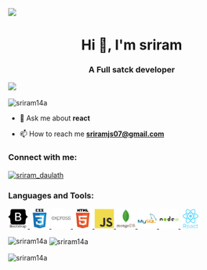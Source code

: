 <img src="https://www.munichre.com/content/dam/munichre/global/images/royalty-free/GettyImages-1194981230.jpg/_jcr_content/renditions/cropped.3_to_1.jpg./cropped.3_to_1.jpg"/>
<h1 align="center">Hi 👋, I'm sriram</h1>
<h3 align="center">A Full satck developer</h3>
<img src="https://media4.giphy.com/media/26ufn24Onjz8w7NxS/200w.gif"/>

<p align="left"> <img src="https://komarev.com/ghpvc/?username=sriram14a&label=Profile%20views&color=0e75b6&style=flat" alt="sriram14a" /> </p>

- 💬 Ask me about **react**

- 📫 How to reach me **sriramjs07@gmail.com**

<h3 align="left">Connect with me:</h3>
<p align="left">
<a href="https://instagram.com/sriram_daulath" target="blank"><img align="center" src="https://raw.githubusercontent.com/rahuldkjain/github-profile-readme-generator/master/src/images/icons/Social/instagram.svg" alt="sriram_daulath" height="30" width="40" /></a>
</p>

<h3 align="left">Languages and Tools:</h3>
<p align="left"> <a href="https://getbootstrap.com" target="_blank" rel="noreferrer"> <img src="https://raw.githubusercontent.com/devicons/devicon/master/icons/bootstrap/bootstrap-plain-wordmark.svg" alt="bootstrap" width="40" height="40"/> </a> <a href="https://www.w3schools.com/css/" target="_blank" rel="noreferrer"> <img src="https://raw.githubusercontent.com/devicons/devicon/master/icons/css3/css3-original-wordmark.svg" alt="css3" width="40" height="40"/> </a> <a href="https://expressjs.com" target="_blank" rel="noreferrer"> <img src="https://raw.githubusercontent.com/devicons/devicon/master/icons/express/express-original-wordmark.svg" alt="express" width="40" height="40"/> </a> <a href="https://www.w3.org/html/" target="_blank" rel="noreferrer"> <img src="https://raw.githubusercontent.com/devicons/devicon/master/icons/html5/html5-original-wordmark.svg" alt="html5" width="40" height="40"/> </a> <a href="https://developer.mozilla.org/en-US/docs/Web/JavaScript" target="_blank" rel="noreferrer"> <img src="https://raw.githubusercontent.com/devicons/devicon/master/icons/javascript/javascript-original.svg" alt="javascript" width="40" height="40"/> </a> <a href="https://www.mongodb.com/" target="_blank" rel="noreferrer"> <img src="https://raw.githubusercontent.com/devicons/devicon/master/icons/mongodb/mongodb-original-wordmark.svg" alt="mongodb" width="40" height="40"/> </a> <a href="https://www.mysql.com/" target="_blank" rel="noreferrer"> <img src="https://raw.githubusercontent.com/devicons/devicon/master/icons/mysql/mysql-original-wordmark.svg" alt="mysql" width="40" height="40"/> </a> <a href="https://nodejs.org" target="_blank" rel="noreferrer"> <img src="https://raw.githubusercontent.com/devicons/devicon/master/icons/nodejs/nodejs-original-wordmark.svg" alt="nodejs" width="40" height="40"/> </a> <a href="https://reactjs.org/" target="_blank" rel="noreferrer"> <img src="https://raw.githubusercontent.com/devicons/devicon/master/icons/react/react-original-wordmark.svg" alt="react" width="40" height="40"/> </a> </p>

<p><img align="left" src="https://github-readme-stats.vercel.app/api/top-langs?username=sriram14a&show_icons=true&locale=en&layout=compact" alt="sriram14a" /></p>

<p>&nbsp;<img align="center" src="https://github-readme-stats.vercel.app/api?username=sriram14a&show_icons=true&locale=en" alt="sriram14a" /></p>

<p><img align="center" src="https://github-readme-streak-stats.herokuapp.com/?user=sriram14a&" alt="sriram14a" /></p>
